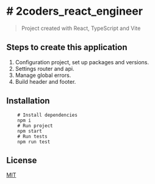 # # 2coders_react_engineer
> Project created with React, TypeScript and Vite

## Steps to create this application
1. Configuration project, set up packages and versions.
2. Settings router and api.
3. Manage global errors.
4. Build header and footer.

## Installation
```shell
    # Install dependencies
    npm i
    # Run project
    npm start
    # Run tests
    npm run test
```

## License 
[MIT](https://opensource.org/licenses/MIT)